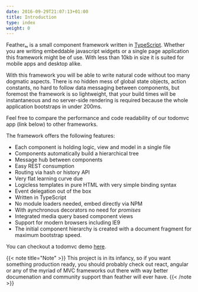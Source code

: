 ```yaml
---
date: 2016-09-29T21:07:13+01:00
title: Introduction
type: index
weight: 0
---
```


Featherₜₛ is a small component framework written in [TypeScript](https://www.typescriptlang.org/). 
Whether you are writing embeddable javascript widgets or a single page application this framework 
might be of use. With less than 10kb in size it is suited for mobile apps and desktop alike.

With this framework you will be able to write natural code without too many dogmatic aspects. 
There is no hidden mess of global state objects, action constants, no hard to follow data messaging 
between components, but foremost the framework is so lightweight, that your build times will be instantaneous 
and no server-side rendering is required because the whole application bootstraps in under 200ms.

Feel free to compare the performance and code readability of our todomvc app (link below) to other frameworks.  

The framework offers the following features:

* Each component is holding logic, view and model in a single file
* Components automatically build a hierarchical tree
* Message hub between components
* Easy REST consumption
* Routing via hash or history API 
* Very flat learning curve due
* Logicless templates in pure HTML with very simple binding syntax
* Event delegation out of the box
* Written in TypeScript
* No module loaders needed, embed directly via NPM
* With aynchronous decorators no need for _promises_
* Integrated media query based component views
* Support for modern browsers including IE9
* The initial component hierarchy is created with a document fragment for maximum bootstrap speed.
  
You can checkout a todomvc demo [here](http://todo.feather-ts.com).
  
{{< note title="Note" >}}
This project is in its infancy, so if you want something production ready, you
should probably check out react, angular or any of the myriad of MVC frameworks out there with way
better documenation and community support than feather will ever have.
{{< /note >}}


